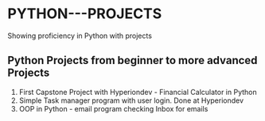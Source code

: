 # PYTHON---PROJECTS
Showing proficiency in Python with projects
## Python Projects from beginner to more advanced Projects

1. First Capstone Project with Hyperiondev - Financial Calculator in Python
2. Simple Task manager program with user login. Done at Hyperiondev
3. OOP in Python - email program checking Inbox for emails
